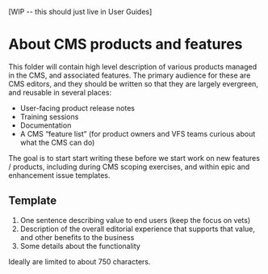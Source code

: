 [WIP -- this should just live in User Guides]

# About CMS products and features

This folder will contain high level description of various products managed in the CMS, and associated features. The primary audience for these are CMS editors, and they should be written so that they are largely evergreen, and reusable in several places:

* User-facing product release notes
* Training sessions
* Documentation
* A CMS “feature list” (for product owners and VFS teams curious about what the CMS can do)

The goal is to start start writing these before we start work on new features / products, including during CMS scoping exercises, and within epic and enhancement issue templates.

## Template

1. One sentence describing value to end users (keep the focus on vets)
1. Description of the overall editorial experience that supports that value, and other benefits to the business
1. Some details about the functionality

Ideally are limited to about 750 characters.
